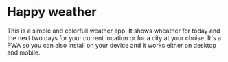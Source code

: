 # Happy weather

This is a simple and colorfull weather app. It shows wheather for today and the next two days for your current location or for a city at your choise. It's a PWA so you can also install on your device and it works either on desktop and mobile.
